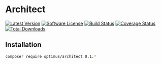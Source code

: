 # Architect

[![Latest Version](https://img.shields.io/github/release/esbenp/architect.svg?style=flat-square)](https://github.com/esbenp/architect/releases)
[![Software License](https://img.shields.io/badge/license-MIT-brightgreen.svg?style=flat-square)](LICENSE)
[![Build Status](https://img.shields.io/travis/esbenp/architect/master.svg?style=flat-square)](https://travis-ci.org/esbenp/architect)
[![Coverage Status](https://img.shields.io/coveralls/esbenp/architect.svg?style=flat-square)](https://coveralls.io/github/esbenp/architect)
[![Total Downloads](https://img.shields.io/packagist/dt/optimus/architect.svg?style=flat-square)](https://packagist.org/packages/optimus/architect)

## Installation

```bash
composer require optimus/architect 0.1.*
```

